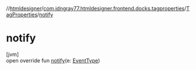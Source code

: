 //[htmldesigner](../../../index.md)/[com.jdngray77.htmldesigner.frontend.docks.tagproperties](../index.md)/[TagProperties](index.md)/[notify](notify.md)

# notify

[jvm]\
open override fun [notify](notify.md)(e: [EventType](../../com.jdngray77.htmldesigner.backend/-event-type/index.md))
